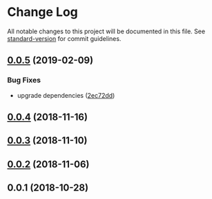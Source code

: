 # Change Log

All notable changes to this project will be documented in this file. See [standard-version](https://github.com/conventional-changelog/standard-version) for commit guidelines.

<a name="0.0.5"></a>
## [0.0.5](https://github.com/trondpet/hyperdrive-helpers/compare/v0.0.4...v0.0.5) (2019-02-09)


### Bug Fixes

* upgrade dependencies ([2ec72dd](https://github.com/trondpet/hyperdrive-helpers/commit/2ec72dd))



<a name="0.0.4"></a>
## [0.0.4](https://github.com/trondpet/hyperdrive-helpers/compare/v0.0.3...v0.0.4) (2018-11-16)



<a name="0.0.3"></a>
## [0.0.3](https://github.com/trondpet/hyperdrive-helpers/compare/v0.0.2...v0.0.3) (2018-11-10)



<a name="0.0.2"></a>
## [0.0.2](https://github.com/trondpet/hyperdrive-helpers/compare/v0.0.1...v0.0.2) (2018-11-06)



<a name="0.0.1"></a>
## 0.0.1 (2018-10-28)
